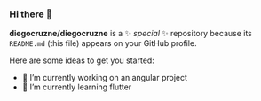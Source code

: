 ### Hi there 👋


**diegocruzne/diegocruzne** is a ✨ _special_ ✨ repository because its `README.md` (this file) appears on your GitHub profile.

Here are some ideas to get you started:

- 🔭 I’m currently working on an angular project
- 🌱 I’m currently learning flutter
